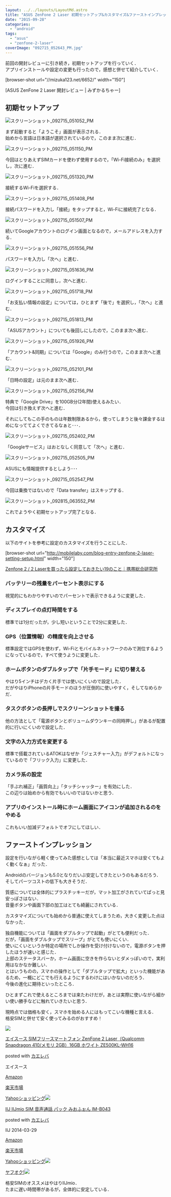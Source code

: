```yaml
---
layout: ../../layouts/LayoutMd.astro
title: "ASUS ZenFone 2 Laser 初期セットアップ&カスタマイズ&ファーストインプレッション"
date: "2015-09-28"
categories: 
  - "android"
tags: 
  - "asus"
  - "zenfone-2-laser"
coverImage: "092715_052643_PM.jpg"
---
```


前回の開封レビューに引き続き，初期セットアップを行っていく．  
アプリインストールや設定の変更も行ったので，感想と併せて紹介していく．

\[browser-shot url="//mizuka123.net/6652/" width="150"\]

[ASUS ZenFone 2 Laser 開封レビュー | みずかるちゃー]

## 初期セットアップ

![スクリーンショット_092715_051052_PM](/archive/images/092715_051052_PM.jpg "スクリーンショット_092715_051052_PM")

まず起動すると「ようこそ」画面が表示される．  
始めから言語は日本語が選択されているので，このまま次に進む．

![スクリーンショット_092715_051150_PM](/archive/images/092715_051150_PM.jpg "スクリーンショット_092715_051150_PM")

今回はとりあえずSIMカードを使わず使用するので，「Wi-Fi接続のみ」を選択し，次に進む．

![スクリーンショット_092715_051320_PM](/archive/images/092715_051320_PM.jpg "スクリーンショット_092715_051320_PM")

接続するWi-Fiを選択する．

![スクリーンショット_092715_051408_PM](/archive/images/092715_051408_PM.jpg "スクリーンショット_092715_051408_PM")

接続パスワードを入力し「接続」をタップすると，Wi-Fiに接続完了となる．

![スクリーンショット_092715_051507_PM](/archive/images/092715_051507_PM.jpg "スクリーンショット_092715_051507_PM")

続いてGoogleアカウントのログイン画面となるので，メールアドレスを入力する．

![スクリーンショット_092715_051556_PM](/archive/images/092715_051556_PM.jpg "スクリーンショット_092715_051556_PM")

パスワードを入力し「次へ」と進む．

![スクリーンショット_092715_051636_PM](/archive/images/092715_051636_PM.jpg "スクリーンショット_092715_051636_PM")

ログインすることに同意し，次へと進む．

![スクリーンショット_092715_051718_PM](/archive/images/092715_051718_PM.jpg "スクリーンショット_092715_051718_PM")

「お支払い情報の設定」については，ひとまず「後で」を選択し，「次へ」と進む．

![スクリーンショット_092715_051813_PM](/archive/images/092715_051813_PM.jpg "スクリーンショット_092715_051813_PM")

「ASUSアカウント」についても後回しにしたので，このまま次へ進む．

![スクリーンショット_092715_051926_PM](/archive/images/092715_051926_PM.jpg "スクリーンショット_092715_051926_PM")

「アカウント&同期」については「Google」のみ行うので，このまま次へと進む．

![スクリーンショット_092715_052101_PM](/archive/images/092715_052101_PM.jpg "スクリーンショット_092715_052101_PM")

「日時の設定」は元のまま次へ進む．

![スクリーンショット_092715_052156_PM](/archive/images/092715_052156_PM.jpg "スクリーンショット_092715_052156_PM")

特典で「Google Drive」を100GB分(2年間)使えるみたい．  
今回は引き換えず次へと進む．

それにしてもこの手のものは年数制限あるから，使ってしまうと後々課金するはめになっててよくできてるなぁと･･･．

![スクリーンショット_092715_052402_PM](/archive/images/092715_052402_PM.jpg "スクリーンショット_092715_052402_PM")

「Googleサービス」はおとなしく同意して「次へ」と進む．

![スクリーンショット_092715_052505_PM](/archive/images/092715_052505_PM.jpg "スクリーンショット_092715_052505_PM")

ASUSにも情報提供するとしよう･･･

![スクリーンショット_092715_052547_PM](/archive/images/092715_052547_PM.jpg "スクリーンショット_092715_052547_PM")

今回は乗換ではないので「Data transfer」はスキップする．

![スクリーンショット_092815_063552_PM](/archive/images/092815_063552_PM.jpg "スクリーンショット_092815_063552_PM")

これでようやく初期セットアップ完了となる．

## カスタマイズ

以下のサイトを参考に設定のカスタマイズを行うことにした．

\[browser-shot url="http://mobilelaby.com/blog-entry-zenfone-2-laser-setting-setup.html" width="150"\]

[Zenfone 2 / 2 Laserを買ったら設定しておきたい19のこと｜携帯総合研究所](http://mobilelaby.com/blog-entry-zenfone-2-laser-setting-setup.html)

### バッテリーの残量をパーセント表示にする

視覚的にもわかりやすいのでパーセントで表示できるように変更した．

### ディスプレイの点灯時間をする

標準では1分だったが，少し短いということで2分に変更した．

### GPS（位置情報）の精度を向上させる

標準設定ではGPSを使わず，Wi-Fiとモバイルネットワークのみで測位するようになっているので，すべて使うように変更した．

### ホームボタンのダブルタップで「片手モード」に切り替える

やはり5インチはデカく片手では使いにくいので設定した．  
だがやはりiPhoneの片手モードのほうが圧倒的に使いやすく，そしてなめらかだ．

### タスクボタンの長押しでスクリーンショットを撮る

他の方法として「電源ボタンとボリュームダウンキーの同時押し」があるが配置的に行いにくいので設定した．

### 文字の入力方式を変更する

標準で搭載されているATOKはなぜか「ジェスチャー入力」がデフォルトになっているので「フリック入力」に変更した．

### カメラ系の設定

「手ぶれ補正」「画質向上」「タッチシャッター」を有効にした．  
この辺りは始めから有効でもいいのではないかと思う．

### アプリのインストール時にホーム画面にアイコンが追加されるのをやめる

これもいい加減デフォルトでオフにしてほしい．

## ファーストインプレッション

設定を行いながら軽く使ってみた感想としては「本当に最近スマホは安くてもよく動くなぁ」だった．

Androidのバージョンも5.0となりだいぶ安定してきたというのもあるだろう．  
そしてパーツコストの低下も大きそうだ．

質感については全体的にプラスチッキーだが，マット加工がされていてぱっと見安っぽさはない．  
音量ボタンや画面下部の加工はとても綺麗にされている．

カスタマイズについても始めから普通に使えてしまうため，大きく変更した点はなかった．

独自機能については「画面をダブルタップで起動」がとても便利だった．  
だが，「画面をダブルタップでスリープ」がとても使いにくい．  
使いにくいというか特定の場所でしか操作を受け付けないので，電源ボタンを押したほうが速いと感じた．  
上部のステータスバーか，ホーム画面に空きを作らないとダメっぽいので，実利用はなかなか難しい．  
とはいうものの，スマホの操作として「ダブルタップで拡大」といった機能があるため，一概にどこでも行えるようにするわけにはいかないのだろう．  
今後の進化に期待といったところ．

ひとまずこれで使えるところまでは来たわけだが，あとは実際に使いながら細かい使い勝手などに触れていきたいと思う．

現時点では価格も安く，スマホを始める人にはもってこいな機種と言える．  
格安SIMと併せて安く使ってみるのがおすすめ！

[![](/archive/images/51to16rlSgL._SL160_.jpg)](https://www.amazon.co.jp/exec/obidos/ASIN/B012SXM6XU/mizuka123-22/ref=nosim/)

[エイスース SIMフリースマートフォン ZenFone 2 Laser（Qualcomm Snapdragon 410/メモリ 2GB）16GB ホワイト ZE500KL-WH16](https://www.amazon.co.jp/exec/obidos/ASIN/B012SXM6XU/mizuka123-22/ref=nosim/)

posted with [カエレバ](http://kaereba.com)

エイスース

[Amazon](http://www.amazon.co.jp/gp/search?keywords=%83G%83C%83X%81%5B%83X%20SIM%83t%83%8A%81%5B%83X%83%7D%81%5B%83g%83t%83H%83%93%20ZenFone%202%20Laser%81iQualcomm%20Snapdragon%20410%2F%83%81%83%82%83%8A%202GB%81j16GB%20%83z%83%8F%83C%83g%20ZE500KL-WH16&__mk_ja_JP=%83J%83%5E%83J%83i&tag=mizuka123-22)

[楽天市場](http://hb.afl.rakuten.co.jp/hgc/032b53ee.4b34c5ee.0f4a541e.f440145e/?pc=http%3A%2F%2Fsearch.rakuten.co.jp%2Fsearch%2Fmall%2F%25E3%2582%25A8%25E3%2582%25A4%25E3%2582%25B9%25E3%2583%25BC%25E3%2582%25B9%2520SIM%25E3%2583%2595%25E3%2583%25AA%25E3%2583%25BC%25E3%2582%25B9%25E3%2583%259E%25E3%2583%25BC%25E3%2583%2588%25E3%2583%2595%25E3%2582%25A9%25E3%2583%25B3%2520ZenFone%25202%2520Laser%25EF%25BC%2588Qualcomm%2520Snapdragon%2520410%252F%25E3%2583%25A1%25E3%2583%25A2%25E3%2583%25AA%25202GB%25EF%25BC%258916GB%2520%25E3%2583%259B%25E3%2583%25AF%25E3%2582%25A4%25E3%2583%2588%2520ZE500KL-WH16%2F-%2Ff.1-p.1-s.1-sf.0-st.A-v.2%3Fx%3D0%26scid%3Daf_ich_link_urltxt%26m%3Dhttp%3A%2F%2Fm.rakuten.co.jp%2F)

[Yahooショッピング![](/archive/images/51UQ9OoxSnL._SL160_.jpg)](//ck.jp.ap.valuecommerce.com/servlet/referral?sid=3066752&pid=881990642&vc_url=http%3A%2F%2Fsearch.shopping.yahoo.co.jp%2Fsearch%3Fp%3D%25E3%2582%25A8%25E3%2582%25A4%25E3%2582%25B9%25E3%2583%25BC%25E3%2582%25B9%2520SIM%25E3%2583%2595%25E3%2583%25AA%25E3%2583%25BC%25E3%2582%25B9%25E3%2583%259E%25E3%2583%25BC%25E3%2583%2588%25E3%2583%2595%25E3%2582%25A9%25E3%2583%25B3%2520ZenFone%25202%2520Laser%25EF%25BC%2588Qualcomm%2520Snapdragon%2520410%252F%25E3%2583%25A1%25E3%2583%25A2%25E3%2583%25AA%25202GB%25EF%25BC%258916GB%2520%25E3%2583%259B%25E3%2583%25AF%25E3%2582%25A4%25E3%2583%2588%2520ZE500KL-WH16)

[IIJ IIJmio SIM 音声通話 パック みおふぉん IM-B043](https://www.amazon.co.jp/exec/obidos/ASIN/B00J8B7WWG/mizuka123-22/ref=nosim/)

posted with [カエレバ](http://kaereba.com)

IIJ 2014-03-29

[Amazon](http://www.amazon.co.jp/gp/search?keywords=IIJ%20IIJmio%20SIM%20%89%B9%90%BA%92%CA%98b%20%83p%83b%83N%20%82%DD%82%A8%82%D3%82%A7%82%F1%20IM-B043&__mk_ja_JP=%83J%83%5E%83J%83i&tag=mizuka123-22)

[楽天市場](http://hb.afl.rakuten.co.jp/hgc/032b53ee.4b34c5ee.0f4a541e.f440145e/?pc=http%3A%2F%2Fsearch.rakuten.co.jp%2Fsearch%2Fmall%2FIIJ%2520IIJmio%2520SIM%2520%25E9%259F%25B3%25E5%25A3%25B0%25E9%2580%259A%25E8%25A9%25B1%2520%25E3%2583%2591%25E3%2583%2583%25E3%2582%25AF%2520%25E3%2581%25BF%25E3%2581%258A%25E3%2581%25B5%25E3%2581%2589%25E3%2582%2593%2520IM-B043%2F-%2Ff.1-p.1-s.1-sf.0-st.A-v.2%3Fx%3D0%26scid%3Daf_ich_link_urltxt%26m%3Dhttp%3A%2F%2Fm.rakuten.co.jp%2F)

[Yahooショッピング![](//ad.jp.ap.valuecommerce.com/servlet/gifbanner?sid=3066752&pid=881990642)](//ck.jp.ap.valuecommerce.com/servlet/referral?sid=3066752&pid=881990642&vc_url=http%3A%2F%2Fsearch.shopping.yahoo.co.jp%2Fsearch%3Fp%3DIIJ%2520IIJmio%2520SIM%2520%25E9%259F%25B3%25E5%25A3%25B0%25E9%2580%259A%25E8%25A9%25B1%2520%25E3%2583%2591%25E3%2583%2583%25E3%2582%25AF%2520%25E3%2581%25BF%25E3%2581%258A%25E3%2581%25B5%25E3%2581%2589%25E3%2582%2593%2520IM-B043)

[ヤフオク!![](//ad.jp.ap.valuecommerce.com/servlet/gifbanner?sid=3066752&pid=881990642)](//ck.jp.ap.valuecommerce.com/servlet/referral?sid=3066752&pid=881990642&vc_url=http%3A%2F%2Fauctions.search.yahoo.co.jp%2Fsearch%3Fvo%3D%26ve%3D%26auccat%3D0%26aucminprice%3D%26aucmaxprice%3D%26aucmin_bidorbuy_price%3D%26aucmax_bidorbuy_price%3D%26loc_cd%3D0%26abatch%3D0%26istatus%3D0%26filtered%3D1%26ei%3DUTF-8%26tab_ex%3Dcommerce%26va%3DIIJ%2520IIJmio%2520SIM%2520%25E9%259F%25B3%25E5%25A3%25B0%25E9%2580%259A%25E8%25A9%25B1%2520%25E3%2583%2591%25E3%2583%2583%25E3%2582%25AF%2520%25E3%2581%25BF%25E3%2581%258A%25E3%2581%25B5%25E3%2581%2589%25E3%2582%2593%2520IM-B043)

格安SIMのオススメはやはりIIJmio．  
たまに遅い時間帯があるが，全体的に安定している．
